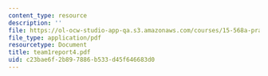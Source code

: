 ```yaml
---
content_type: resource
description: ''
file: https://ol-ocw-studio-app-qa.s3.amazonaws.com/courses/15-568a-practical-information-technology-management-spring-2005/c23bae6f2b897886b533d45f646683d0_team1report4.pdf
file_type: application/pdf
resourcetype: Document
title: team1report4.pdf
uid: c23bae6f-2b89-7886-b533-d45f646683d0
---
```

